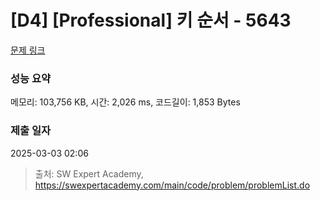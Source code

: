 # [D4] [Professional] 키 순서 - 5643 

[문제 링크](https://swexpertacademy.com/main/code/problem/problemDetail.do?contestProbId=AWXQsLWKd5cDFAUo) 

### 성능 요약

메모리: 103,756 KB, 시간: 2,026 ms, 코드길이: 1,853 Bytes

### 제출 일자

2025-03-03 02:06



> 출처: SW Expert Academy, https://swexpertacademy.com/main/code/problem/problemList.do